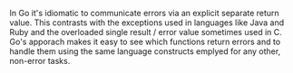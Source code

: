In Go it's idiomatic to communicate errors via an explicit separate return value.
This contrasts with the exceptions used in languages like Java and Ruby and the overloaded single result / error value sometimes used in C.
Go's apporach makes it easy to see which functions return errors and to handle them using the same language constructs emplyed for any other, non-error tasks.
